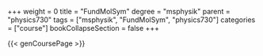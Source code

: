 +++
weight = 0
title = "FundMolSym"
degree = "msphysik"
parent = "physics730"
tags = ["msphysik", "FundMolSym", "physics730"]
categories = ["course"]
bookCollapseSection = false
+++

{{< genCoursePage >}}

